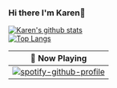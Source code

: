### Hi there I'm Karen👋
[![Karen's github stats](https://github-readme-stats.vercel.app/api?username=karenchuu&theme=vue&show_icons=true&hide=stars)](https://github.com/karenchuu/github-readme-stats)  
[![Top Langs](https://github-readme-stats.vercel.app/api/top-langs/?username=karenchuu&layout=compact&theme=ayu-mirage)](https://github.com/karenchuu/github-readme-stats)

|  🎵 Now Playing   |
|  ----  | 
| [![spotify-github-profile](https://spotify-github-profile.vercel.app/api/view?uid=3cnyptp8xsafk8t9tn8k3l22m&cover_image=true&theme=natemoo-re&bar_color=53b14f&bar_color_cover=false)](https://github.com/kittinan/spotify-github-profile)  |

<!--
**karenchuu/karenchuu** is a ✨ _special_ ✨ repository because its `README.md` (this file) appears on your GitHub profile.

Here are some ideas to get you started:

- 🔭 I’m currently working on ...
- 🌱 I’m currently learning ...
- 👯 I’m looking to collaborate on ...
- 🤔 I’m looking for help with ...
- 💬 Ask me about ...
- 📫 How to reach me: ...
- 😄 Pronouns: ...
- ⚡ Fun fact: ...
-->
